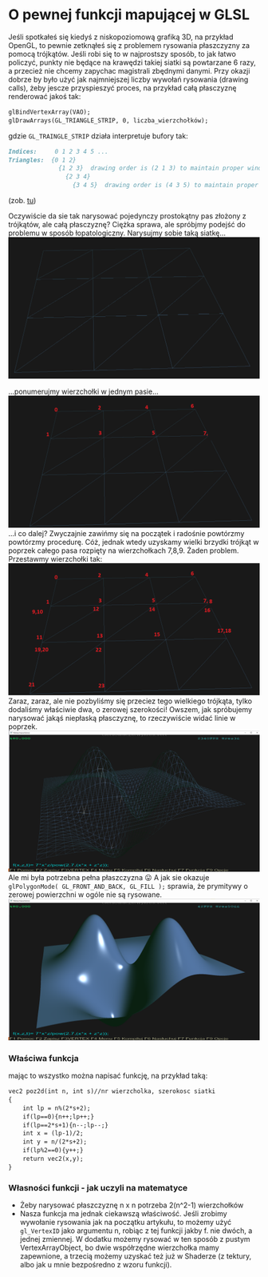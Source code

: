 # O pewnej funkcji mapującej w GLSL
Jeśli spotkałeś się kiedyś z niskopoziomową grafiką 3D, na przykład OpenGL, to pewnie zetknąłeś się z problemem rysowania płaszczyzny za pomocą trójkątów. Jeśli robi się to w najprostszy sposób, to jak łatwo policzyć, punkty nie będące na krawędzi takiej siatki są powtarzane 6 razy, a przecież nie chcemy zapychac magistrali zbędnymi danymi. Przy okazji dobrze by było użyć jak najmniejszej liczby wywołań rysowania (drawing calls), żeby jescze przyspieszyć proces, na przykład całą płasczyznę renderować jakoś tak:
```markdown
glBindVertexArray(VAO);
glDrawArrays(GL_TRIANGLE_STRIP, 0, liczba_wierzchołków);
```
gdzie `GL_TRAINGLE_STRIP` działa interpretuje bufory tak:
```markdown
Indices:     0 1 2 3 4 5 ...
Triangles:  {0 1 2}
              {1 2 3}  drawing order is (2 1 3) to maintain proper winding
                {2 3 4}
                  {3 4 5}  drawing order is (4 3 5) to maintain proper winding
```

(zob. [tu](https://www.khronos.org/opengl/wiki/Primitive))

Oczywiście da sie tak narysować pojedynczy prostokątny pas złożony z trójkątów, ale całą płasczyznę? Ciężka sprawa, ale spróbjmy podejść do problemu w sposób łopatologiczny. Narysujmy sobie taką siatkę...
![1](/1.png)

...ponumerujmy wierzchołki w jednym pasie...
![2](2.png)
...i co dalej? Zwyczajnie zawińmy się na początek i radośnie powtórzmy powtórzmy procedurę. Cóż, jednak wtedy uzyskamy wielki brzydki trójkąt w poprzek całego pasa rozpięty na wierzchołkach 7,8,9. Żaden problem. Przestawmy wierzchołki tak:
![3](siatka2.png)
Zaraz, zaraz, ale nie pozbyliśmy się przeciez tego wielkiego trójkąta, tylko dodaliśmy właściwie dwa, o zerowej szerokości!
Owszem, jak spróbujemy narysować jakąś niepłaską płasczyznę, to rzeczywiście widać linie w poprzek.
![wf](wireframe.png)
Ale mi była potrzebna pełna płaszczyzna :stuck_out_tongue: A jak sie okazuje `glPolygonMode( GL_FRONT_AND_BACK, GL_FILL );` sprawia, że prymitywy o zerowej powierzchni w ogóle nie są rysowane.
![pelne](full_res.png)

### Właściwa funkcja
mając to wszystko można napisać funkcję, na przykład taką:

```markdown
vec2 poz2d(int n, int s)//nr wierzcholka, szerokosc siatki
{
    int lp = n%(2*s+2);
    if(lp==0){n++;lp++;}
    if(lp==2*s+1){n--;lp--;}
    int x = (lp-1)/2;
    int y = n/(2*s+2);
    if(lp%2==0){y++;}
    return vec2(x,y);
}
```
### Własności funkcji - jak uczyli na matematyce
- Żeby narysować płaszczyznę n x n potrzeba 2(n^2-1) wierzchołków
- Nasza funkcja ma jednak ciekawszą właściwość. Jeśli zrobimy wywołanie rysowania jak na początku artykułu, to możemy użyć `gl_VertexID` jako argumentu n, robiąc z tej funkcji jakby f. nie dwóch, a jednej zmiennej. W dodatku możemy rysować w ten sposób z pustym VertexArrayObject, bo dwie współrzędne wierzchołka mamy zapewnione, a trzecią możemy uzyskać też już w Shaderze (z tektury, albo jak u mnie bezpośredno z wzoru funkcji).
